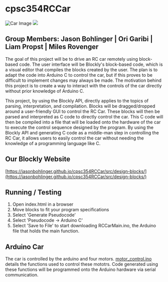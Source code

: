 # cpsc354RCCar

![Car Image](videos/carImage.jpg)
<img src="https://github.com/jasonbohlinger/cpsc354RCCar/blob/main/videos/carImage.jpg"/>


## Group Members: Jason Bohlinger | Ori Garibi | Liam Propst | Miles Rovenger

The goal of this project will be to drive an RC car remotely using block-based code. The user interface will be Blockly's block-based code, which is a visual editor that compiles the blocks created by the user. The plan is to adapt the code into Arduino C to control the car, but if this proves to be difficult to implement changes may always be made. The motivation behind this project is to create a way to interact with the controls of the car directly without prior knowledge of Arduino C.

This project, by using the Blockly API, directly applies to the topics of parsing, interpretation, and compilation.
Blocks will be dragged/dropped around a user-friendly GUI to control the RC Car.
These blocks will then be parsed and interpreted as C code to directly control the car.
This C code will then be compiled into a file that will be loaded onto the hardware of the car to execute the control sequence designed by the program.
By using the Blockly API and generating C code as a middle-man step in controlling the RC Car, it allows users to easily control the car without needing the knowledge of a programming language like C.

## Our Blockly Website

[https://jasonbohlinger.github.io/cpsc354RCCar/src/design-blocks/](https://jasonbohlinger.github.io/cpsc354RCCar/src/design-blocks/)

## Running / Testing

1. Open index.html in a browser
2. Move blocks to fit your program specifications
3. Select 'Generate Pseudocode'
4. Select 'Pseudocode -> Arduino C'
5. Select 'Save to File' to start downloading RCCarMain.ino, the Arduino file that holds the main function.

## Arduino Car

The car is controlled by the arduino and four motors. [motor_control.ino](https://github.com/jasonbohlinger/cpsc354RCCar/blob/main/motor_control.ino) details the functions used to control these mototrs. Code generated using these functions will be programmed onto the Arduino hardware via serial communication.
